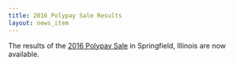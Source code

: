 ```yaml
---
title: 2016 Polypay Sale Results
layout: news_item
---
```


The results of the <a href="/assets/pdfs/2017_Polypay_sale_results.pdf">2016 Polypay Sale</a> in Springfield, Illinois are now available.
